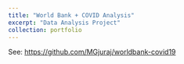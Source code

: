 ```yaml
---
title: "World Bank + COVID Analysis"
excerpt: "Data Analysis Project"
collection: portfolio
---
```


See: https://github.com/MGjuraj/worldbank-covid19
